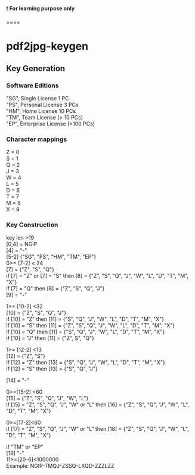 :exclamation: **For learning purpose only**    

====
# pdf2jpg-keygen    

## Key Generation    

### Software Editions     
"SG", Single License 1 PC    
"PS", Personal License 3 PCs    
"HM", Home License 10 PCs     
"TM", Team License (> 10 PCs)     
"EP", Enterprise License (>100 PCs)     

### Character mappings    
Z = 0    
S = 1    
Q = 2    
J = 3    
W = 4    
L = 5    
D = 6    
T = 7    
M = 8    
X = 9    

### Key Construction
key len >19    
[0,4] = NGIP    
[4] = "-"    
[5-2] {"SG", "PS", "HM", "TM", "EP"}    
0>= [7-2] < 24    
[7] = {"Z", "S", "Q"}    
if [7] = "Z" or [7] = "S" then [8] = {"Z", "S", "Q", "J", "W", "L", "D", "T", "M", "X"}    
if [7] = "Q" then [8] = {"Z", "S", "Q", "J"}    
[9] = "-"    

1>= [10-2] <32    
[10] = {"Z", "S", "Q", "J"}    
if [10] = "Z" then [11] = {"S", "Q", "J", "W", "L", "D", "T", "M", "X"}     
if [10] = "S" then [11] = {"Z", "S", "Q", "J", "W", "L", "D", "T", "M", "X"}    
if [10] = "Q" then [11] = {"S", "Q", "J", "W", "L", "D", "T", "M", "X"}    
if [10] = "J" then [11] = {"Z", S", "Q"}    

1>= [12-2] <13    
[12] = {"Z", "S"}    
if [12] = "Z" then [13] = {"S", "Q", "J", "W", "L", "D", "T", "M", "X"}    
if [12] = "S" then [13] = {"S", "Q", "J"}    

[14] = "-"    

0>=[15-2] <60    
[15] = {"Z", "S", "Q", "J", "W", "L"}    
if [15] = "Z", "S", "Q", "J", "W" or "L" then [16] = {"Z", "S", "Q", "J", "W", "L", "D", "T", "M", "X"}     

0>=[17-2]<60    
if [17] = "Z", "S", "Q", "J", "W" or "L" then [18] = {"Z", "S", "Q", "J", "W", "L", "D", "T", "M", "X"}     

if "TM" or "EP"     
[19] "-"    
11>=[20-6]<1000000    
Example: NGIP-TMQJ-ZSSQ-LXQD-ZZZLZZ    


